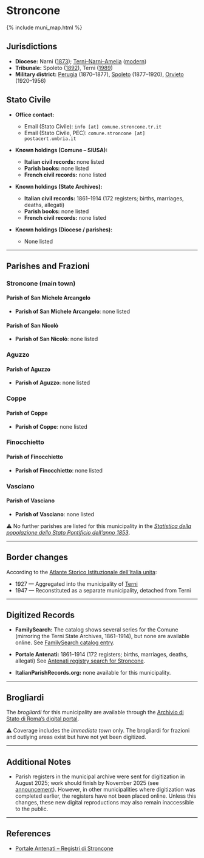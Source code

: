 # Stroncone

{% include muni_map.html %}

## Jurisdictions

* **Diocese:** Narni ([1873](https://www.google.it/books/edition/Il_libro_de_comuni_del_Regno_d_Italia_co/WF9mfeJJcDEC?gbpv=1)); [Terni–Narni–Amelia](../dio/terni_narni_amelia.md) ([modern](https://www.chiesacattolica.it/annuario-cei/ricerca-parrocchie/))
* **Tribunale:** Spoleto ([1892](https://www.google.it/books/edition/Bollettino_ufficiale_del_Ministero_di_gr/kRXd4t5fK-0C?hl=en&gbpv=1&pg=PA457&printsec=frontcover)), Terni ([1989](https://www.google.it/books/edition/Gazzetta_ufficiale_della_Repubblica_ital/-Z6nogg-qMQC?hl=en&gbpv=1&pg=RA8-PA38&printsec=frontcover))
* **Military district:** [Perugia](../mil/perugia.md) (1870–1877), [Spoleto](../mil/spoleto.md) (1877–1920), [Orvieto](../mil/spoleto.md) (1920–1956)

## Stato Civile

* **Office contact:**

  * Email (Stato Civile): `info [at] comune.stroncone.tr.it`
  * Email (Stato Civile, PEC): `comune.stroncone [at] postacert.umbria.it`

* **Known holdings (Comune – SIUSA):**

  * **Italian civil records:** none listed
  * **Parish books:** none listed
  * **French civil records:** none listed

* **Known holdings (State Archives):**

  * **Italian civil records:** 1861–1914 (172 registers; births, marriages, deaths, allegati)
  * **Parish books:** none listed
  * **French civil records:** none listed

* **Known holdings (Diocese / parishes):**

  * None listed

---

## Parishes and Frazioni

### Stroncone (main town)

#### Parish of San Michele Arcangelo

* **Parish of San Michele Arcangelo**: none listed

#### Parish of San Nicolò

* **Parish of San Nicolò**: none listed

### Aguzzo

#### Parish of Aguzzo

* **Parish of Aguzzo**: none listed

### Coppe

#### Parish of Coppe

* **Parish of Coppe**: none listed

### Finocchietto

#### Parish of Finocchietto

* **Parish of Finocchietto**: none listed

### Vasciano

#### Parish of Vasciano

* **Parish of Vasciano**: none listed

⚠️ No further parishes are listed for this municipality in the *[Statistica della popolazione dello Stato Pontificio dell’anno 1853](https://www.google.it/books/edition/Statistics_della_popolazione_dello_Stato/v6dCAQAAMAAJ)*.

---

## Border changes

According to the [Atlante Storico Istituzionale dell’Italia unita](http://dati.san.beniculturali.it/asi/local/detail.html?UA05160):

* 1927 — Aggregated into the municipality of [Terni](terni.md)
* 1947 — Reconstituted as a separate municipality, detached from Terni

---

## Digitized Records

* **FamilySearch:** The catalog shows several series for the Comune (mirroring the Terni State Archives, 1861–1914), but none are available online.
  See [FamilySearch catalog entry](https://www.familysearch.org/en/search/catalog/780622).

* **Portale Antenati:** 1861–1914 (172 registers; births, marriages, deaths, allegati)
  See [Antenati registry search for Stroncone](https://antenati.cultura.gov.it/search-registry/?localita=stroncone).

* **ItalianParishRecords.org:** none available for this municipality.

---

## Brogliardi

The *brogliardi* for this municipality are available through the [Archivio di Stato di Roma’s digital portal](https://imagoarchiviodistatoroma.cultura.gov.it/Gregoriano/s_brogliardi.php?Provincia=Spoleto&Denominazione=Stroncone).

⚠️ Coverage includes the *immediate town* only. The brogliardi for frazioni and outlying areas exist but have not yet been digitized.

---

## Additional Notes

* Parish registers in the municipal archive were sent for digitization in August 2025; work should finish by November 2025 (see [announcement](https://sabu.cultura.gov.it/archivio-notizie/notizia?tx_news_pi1%5Baction%5D=detail&tx_news_pi1%5Bcontroller%5D=News&tx_news_pi1%5Bnews%5D=320&cHash=8b9c5892578bfd0dc8f9b0898e2e28fc)). However, in other municipalities where digitization was completed earlier, the registers have not been placed online. Unless this changes, these new digital reproductions may also remain inaccessible to the public.

---

## References

* [Portale Antenati – Registri di Stroncone](https://antenati.cultura.gov.it/search-registry/?localita=stroncone)
